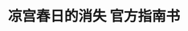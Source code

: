 ---
logo: images/official_book/凉宫春日的消失公式书.jpg
title: 凉宫春日的消失 官方指南书
subTitle: 剧场版动画《凉宫春日的消失》的公式书，于2010年2月26日出版，出版社为角川书店

category: 公式书

hasResource: true
downloadList:
  - intro: 仅图无文
    size: 39.3MB
    link: https://pan.baidu.com/s/1ssIDazxApCSbqz5J7bYYaQ
  - intro: 云盘  提取码:wm41
    size: 39.3MB
    link: https://pan.baidu.com/s/1ssIDazxApCSbqz5J7bYYaQ

downloadContent: |
  ありがとう。<br><br>
  真っ白な思いが、<br>
  雪のように<br>
  降り積もる――。<br><br>
  2時間42分53秒のストーリーを完全解説！<br>
  このほか、公式ガイドブックだからこそ語られる原作・谷川流×総監督・石原立也×脚本・志茂文彦座談会やキャラクター原案・いとうのいぢインタビュー、絵コンテスタッフ座談会、作画スタッフ対談、音楽スタッフ座談会、CVインタビュー、長門有希イラストギャラリーなどを盛り込んだ、劇場版「涼宮ハルヒの消失」を記録する、そして記憶する1冊。<br><br>
  PS：该资源仅含图，设定部分，文字相关暂无。如果你拥有完整版，也可向我们提交反馈。
---